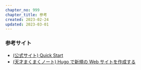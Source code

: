 ```yaml
---
chapter_no: 999
chapter_title: 参考
created: 2023-02-24
updated: 2023-03-01
---
```

### 参考サイト
- [(公式サイト) Quick Start](https://gohugo.io/getting-started/quick-start/)
- [(天才まくまくノート) Hugo で新規の Web サイトを作成する](https://maku77.github.io/p/bt5enw6/)